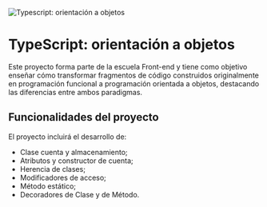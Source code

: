 ![Typescript: orientación a objetos](https://imgur.com/SwjE6uR.png)

# TypeScript: orientación a objetos

Este proyecto forma parte de la escuela Front-end y tiene como objetivo enseñar cómo transformar fragmentos de código construidos originalmente en programación funcional a programación orientada a objetos, destacando las diferencias entre ambos paradigmas.

## Funcionalidades del proyecto

El proyecto incluirá el desarrollo de:

- Clase cuenta y almacenamiento;
- Atributos y constructor de cuenta;
- Herencia de clases;
- Modificadores de acceso;
- Método estático;
- Decoradores de Clase y de Método.
  